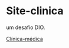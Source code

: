 # Site-clinica
um desafio DIO.

[Clínica-médica](http://127.0.0.1:5500/P%C3%A1gina%20Principal.html)
